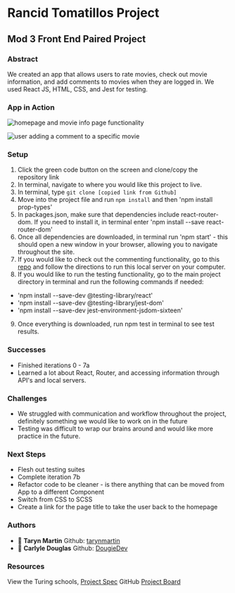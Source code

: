 # Rancid Tomatillos Project
## Mod 3 Front End Paired Project

### Abstract
We created an app that allows users to rate movies, check out movie information, and add comments to movies when they are logged in. We used React JS, HTML, CSS, and Jest for testing.

### App in Action
![homepage and movie info page functionality](./assets/rotten-functionality.gif)

![user adding a comment to a specific movie](./assets/rotten-comment.gif)

### Setup
1) Click the green code button on the screen and clone/copy the repository link
2) In terminal, navigate to where you would like this project to live.
3) In terminal, type `git clone [copied link from Github]`
4) Move into the project file and run `npm install` and then 'npm install prop-types'
5) In packages.json, make sure that dependencies include react-router-dom. If you need to install it, in terminal enter 'npm install --save react-router-dom'
6) Once all dependencies are downloaded, in terminal run 'npm start' - this should open a new window in your browser, allowing you to navigate throughout the site.
7) If you would like to check out the commenting functionality, go to this [repo](https://github.com/turingschool-examples/rancid-tomatillos-microservice) and follow the directions to run this local server on your computer.
8) If you would like to run the testing functionality, go to the main project directory in terminal and run the following commands if needed:
  - 'npm install --save-dev @testing-library/react'
  - 'npm install --save-dev @testing-library/jest-dom'
  - 'npm install --save-dev jest-environment-jsdom-sixteen'
9) Once everything is downloaded, run npm test in terminal to see test results.

### Successes
- Finished iterations 0 - 7a
- Learned a lot about React, Router, and accessing information through API's and local servers.

### Challenges
- We struggled with communication and workflow throughout the project, definitely something we would like to work on in the future
- Testing was difficult to wrap our brains around and would like more practice in the future.

### Next Steps
- Flesh out testing suites
- Complete iteration 7b
- Refactor code to be cleaner - is there anything that can be moved from App to a different Component
- Switch from CSS to SCSS
- Create a link for the page title to take the user back to the homepage

### Authors
- :bust_in_silhouette: **Taryn Martin** Github: [tarynmartin](https://github.com/tarynmartin)
- :bust_in_silhouette: **Carlyle Douglas** Github: [DougieDev](https://github.com/DougieDev)

### Resources
View the Turing schools, [Project Spec](https://frontend.turing.io/projects/module-3/rancid-tomatillos-v2.html)
GitHub [Project Board](https://github.com/DougieDev/Rancid-Tomatillos-cd-tm/projects/1)
